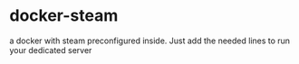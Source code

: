 docker-steam
============

a docker with steam preconfigured inside. Just add the needed lines to run your dedicated server
